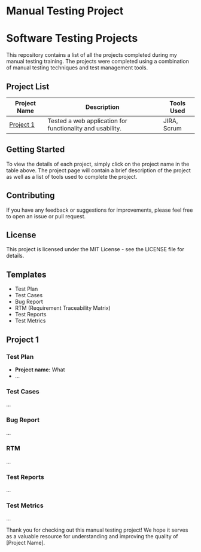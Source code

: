 # Manual Testing Project

# Software Testing Projects

This repository contains a list of all the projects completed during my manual testing training. The projects were completed using a combination of manual testing techniques and test management tools.

## Project List

| Project Name | Description                                           | Tools Used                      |
|--------------|-------------------------------------------------------|---------------------------------|
| [Project 1](#project-1) | Tested a web application for functionality and usability. | JIRA, Scrum      |
      
## Getting Started

To view the details of each project, simply click on the project name in the table above. The project page will contain a brief description of the project as well as a list of tools used to complete the project.

## Contributing

If you have any feedback or suggestions for improvements, please feel free to open an issue or pull request.

## License

This project is licensed under the MIT License - see the LICENSE file for details.

## Templates

- Test Plan
- Test Cases
- Bug Report
- RTM (Requirement Traceability Matrix)
- Test Reports
- Test Metrics

## Project 1

### Test Plan

- **Project name:** What
- ...

### Test Cases

...

### Bug Report

...

### RTM

...

### Test Reports

...

### Test Metrics

...

Thank you for checking out this manual testing project! We hope it serves as a valuable resource for understanding and improving the quality of [Project Name].

